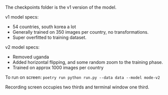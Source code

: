 The checkpoints folder is the v1 version of the model.

v1 model specs:

- 54 countries, south korea a lot
- Generally trained on 350 images per country, no transformations.
- Super overfitted to training dataset.

v2 model specs:

- Removed uganda
- Added horizontal flipping, and some random zoom to the training phase.
- Trained on approx 1000 images per country

To run on screen:
`poetry run python run.py --data data --model mode-v2`

Recording screen occupies two thirds and terminal window one third.
